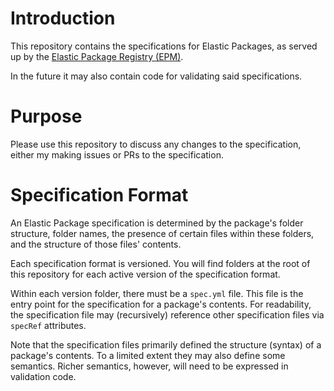 # Introduction

This repository contains the specifications for Elastic Packages, as served up by the [Elastic Package Registry (EPM)](https://github.com/elastic/package-registry).

In the future it may also contain code for validating said specifications.

# Purpose

Please use this repository to discuss any changes to the specification, either my making issues or PRs to the specification.

# Specification Format

An Elastic Package specification is determined by the package's folder structure, folder names, the presence of certain files within these folders, and the structure of those files' contents.

Each specification format is versioned. You will find folders at the root of this repository for each active version of the specification format. 

Within each version folder, there must be a `spec.yml` file. This file is the entry point for the specification for a package's contents. For readability, the specification file may (recursively) reference other specification files via `specRef` attributes.

Note that the specification files primarily defined the structure (syntax) of a package's contents. To a limited extent they may also define some semantics. Richer semantics, however, will need to be expressed in validation code.